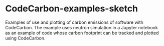 # CodeCarbon-examples-sketch
Examples of use and plotting of carbon emissions of software with CodeCarbon. 
The example uses neutron simulation in a Jupyter notebook as an example of code whose carbon footprint can be tracked and plotted using CodeCarbon. 